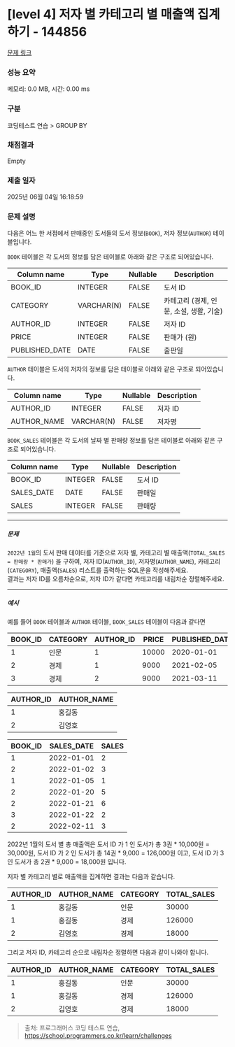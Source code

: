# [level 4] 저자 별 카테고리 별 매출액 집계하기 - 144856 

[문제 링크](https://school.programmers.co.kr/learn/courses/30/lessons/144856) 

### 성능 요약

메모리: 0.0 MB, 시간: 0.00 ms

### 구분

코딩테스트 연습 > GROUP BY

### 채점결과

Empty

### 제출 일자

2025년 06월 04일 16:18:59

### 문제 설명

<p>다음은 어느 한 서점에서 판매중인 도서들의 도서 정보(<code>BOOK</code>), 저자 정보(<code>AUTHOR</code>) 테이블입니다.</p>

<p><code>BOOK</code> 테이블은 각 도서의 정보를 담은 테이블로 아래와 같은 구조로 되어있습니다.</p>
<table class="table">
        <thead><tr>
<th>Column name</th>
<th>Type</th>
<th>Nullable</th>
<th>Description</th>
</tr>
</thead>
        <tbody><tr>
<td>BOOK_ID</td>
<td>INTEGER</td>
<td>FALSE</td>
<td>도서 ID</td>
</tr>
<tr>
<td>CATEGORY</td>
<td>VARCHAR(N)</td>
<td>FALSE</td>
<td>카테고리 (경제, 인문, 소설, 생활, 기술)</td>
</tr>
<tr>
<td>AUTHOR_ID</td>
<td>INTEGER</td>
<td>FALSE</td>
<td>저자 ID</td>
</tr>
<tr>
<td>PRICE</td>
<td>INTEGER</td>
<td>FALSE</td>
<td>판매가 (원)</td>
</tr>
<tr>
<td>PUBLISHED_DATE</td>
<td>DATE</td>
<td>FALSE</td>
<td>출판일</td>
</tr>
</tbody>
      </table>
<p><code>AUTHOR</code> 테이블은 도서의 저자의 정보를 담은 테이블로 아래와 같은 구조로 되어있습니다.</p>
<table class="table">
        <thead><tr>
<th>Column name</th>
<th>Type</th>
<th>Nullable</th>
<th>Description</th>
</tr>
</thead>
        <tbody><tr>
<td>AUTHOR_ID</td>
<td>INTEGER</td>
<td>FALSE</td>
<td>저자 ID</td>
</tr>
<tr>
<td>AUTHOR_NAME</td>
<td>VARCHAR(N)</td>
<td>FALSE</td>
<td>저자명</td>
</tr>
</tbody>
      </table>
<p><code>BOOK_SALES</code> 테이블은 각 도서의 날짜 별 판매량 정보를 담은 테이블로 아래와 같은 구조로 되어있습니다.</p>
<table class="table">
        <thead><tr>
<th>Column name</th>
<th>Type</th>
<th>Nullable</th>
<th>Description</th>
</tr>
</thead>
        <tbody><tr>
<td>BOOK_ID</td>
<td>INTEGER</td>
<td>FALSE</td>
<td>도서 ID</td>
</tr>
<tr>
<td>SALES_DATE</td>
<td>DATE</td>
<td>FALSE</td>
<td>판매일</td>
</tr>
<tr>
<td>SALES</td>
<td>INTEGER</td>
<td>FALSE</td>
<td>판매량</td>
</tr>
</tbody>
      </table>
<hr>

<h5>문제</h5>

<p><code>2022년 1월</code>의 도서 판매 데이터를 기준으로 저자 별, 카테고리 별 매출액(<code>TOTAL_SALES = 판매량 * 판매가</code>) 을 구하여, 저자 ID(<code>AUTHOR_ID</code>), 저자명(<code>AUTHOR_NAME</code>), 카테고리(<code>CATEGORY</code>), 매출액(<code>SALES</code>) 리스트를 출력하는 SQL문을 작성해주세요. <br>
결과는 저자 ID를 오름차순으로, 저자 ID가 같다면 카테고리를 내림차순 정렬해주세요.</p>

<hr>

<h5>예시</h5>

<p>예를 들어 <code>BOOK</code> 테이블과 <code>AUTHOR</code> 테이블, <code>BOOK_SALES</code> 테이블이 다음과 같다면</p>
<table class="table">
        <thead><tr>
<th>BOOK_ID</th>
<th>CATEGORY</th>
<th>AUTHOR_ID</th>
<th>PRICE</th>
<th>PUBLISHED_DATE</th>
</tr>
</thead>
        <tbody><tr>
<td>1</td>
<td>인문</td>
<td>1</td>
<td>10000</td>
<td>2020-01-01</td>
</tr>
<tr>
<td>2</td>
<td>경제</td>
<td>1</td>
<td>9000</td>
<td>2021-02-05</td>
</tr>
<tr>
<td>3</td>
<td>경제</td>
<td>2</td>
<td>9000</td>
<td>2021-03-11</td>
</tr>
</tbody>
      </table><table class="table">
        <thead><tr>
<th>AUTHOR_ID</th>
<th>AUTHOR_NAME</th>
</tr>
</thead>
        <tbody><tr>
<td>1</td>
<td>홍길동</td>
</tr>
<tr>
<td>2</td>
<td>김영호</td>
</tr>
</tbody>
      </table><table class="table">
        <thead><tr>
<th>BOOK_ID</th>
<th>SALES_DATE</th>
<th>SALES</th>
</tr>
</thead>
        <tbody><tr>
<td>1</td>
<td>2022-01-01</td>
<td>2</td>
</tr>
<tr>
<td>2</td>
<td>2022-01-02</td>
<td>3</td>
</tr>
<tr>
<td>1</td>
<td>2022-01-05</td>
<td>1</td>
</tr>
<tr>
<td>2</td>
<td>2022-01-20</td>
<td>5</td>
</tr>
<tr>
<td>2</td>
<td>2022-01-21</td>
<td>6</td>
</tr>
<tr>
<td>3</td>
<td>2022-01-22</td>
<td>2</td>
</tr>
<tr>
<td>2</td>
<td>2022-02-11</td>
<td>3</td>
</tr>
</tbody>
      </table>
<p>2022년 1월의 도서 별 총 매출액은 도서 ID 가 1 인 도서가 총 3권 * 10,000원 = 30,000원, 도서 ID 가 2 인 도서가 총 14권 * 9,000 = 126,000원 이고, 도서 ID 가 3 인 도서가 총 2권 * 9,000 = 18,000원 입니다.</p>

<p>저자 별 카테고리 별로 매출액을 집계하면 결과는 다음과 같습니다.</p>
<table class="table">
        <thead><tr>
<th>AUTHOR_ID</th>
<th>AUTHOR_NAME</th>
<th>CATEGORY</th>
<th>TOTAL_SALES</th>
</tr>
</thead>
        <tbody><tr>
<td>1</td>
<td>홍길동</td>
<td>인문</td>
<td>30000</td>
</tr>
<tr>
<td>1</td>
<td>홍길동</td>
<td>경제</td>
<td>126000</td>
</tr>
<tr>
<td>2</td>
<td>김영호</td>
<td>경제</td>
<td>18000</td>
</tr>
</tbody>
      </table>
<p>그리고 저자 ID, 카테고리 순으로 내림차순 정렬하면 다음과 같이 나와야 합니다.</p>
<table class="table">
        <thead><tr>
<th>AUTHOR_ID</th>
<th>AUTHOR_NAME</th>
<th>CATEGORY</th>
<th>TOTAL_SALES</th>
</tr>
</thead>
        <tbody><tr>
<td>1</td>
<td>홍길동</td>
<td>인문</td>
<td>30000</td>
</tr>
<tr>
<td>1</td>
<td>홍길동</td>
<td>경제</td>
<td>126000</td>
</tr>
<tr>
<td>2</td>
<td>김영호</td>
<td>경제</td>
<td>18000</td>
</tr>
</tbody>
      </table>

> 출처: 프로그래머스 코딩 테스트 연습, https://school.programmers.co.kr/learn/challenges